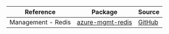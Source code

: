 | Reference | Package | Source |
|---|---|---|
|Management - Redis|[azure-mgmt-redis](https://repo1.maven.org/maven2/com/microsoft/azure/azure-mgmt-redis)|[GitHub](https://github.com/Azure/azure-sdk-for-java/blob/main/)|
